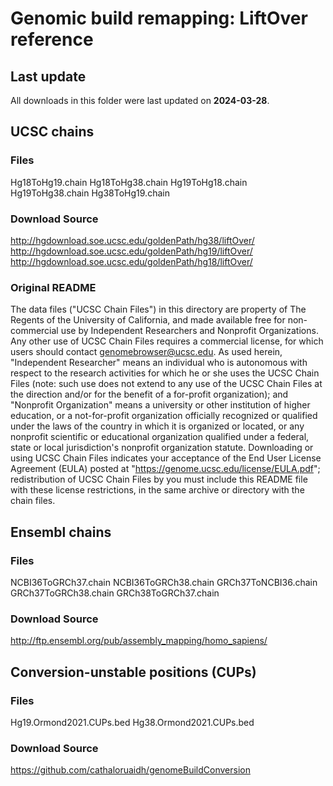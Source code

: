 # Genomic build remapping: LiftOver reference

## Last update
All downloads in this folder were last updated on **2024-03-28**.


## UCSC chains

### Files
Hg18ToHg19.chain
Hg18ToHg38.chain
Hg19ToHg18.chain
Hg19ToHg38.chain
Hg38ToHg19.chain

### Download Source
http://hgdownload.soe.ucsc.edu/goldenPath/hg38/liftOver/
http://hgdownload.soe.ucsc.edu/goldenPath/hg19/liftOver/
http://hgdownload.soe.ucsc.edu/goldenPath/hg18/liftOver/

### Original README

The data files ("UCSC Chain Files") in this directory are property of The
Regents of the University of California, and made available free for
non-commercial use by Independent Researchers and Nonprofit Organizations. Any
other use of UCSC Chain Files requires a commercial license, for which users
should contact genomebrowser@ucsc.edu. As used herein, "Independent
Researcher" means an individual who is autonomous with respect to the
research activities for which he or she uses the UCSC Chain Files (note: such
use does not extend to any use of the UCSC Chain Files at the direction and/or
for the benefit of a for-profit organization); and "Nonprofit
Organization" means a university or other institution of higher education,
or a not-for-profit organization officially recognized or qualified under the
laws of the country in which it is organized or located, or any nonprofit
scientific or educational organization qualified under a federal, state or local
jurisdiction's nonprofit organization statute. Downloading or using UCSC Chain
Files indicates your acceptance of the End User License Agreement (EULA) posted
at "https://genome.ucsc.edu/license/EULA.pdf"; redistribution of UCSC Chain
Files by you must include this README file with these license restrictions, in
the same archive or directory with the chain files.


## Ensembl chains 

### Files
NCBI36ToGRCh37.chain
NCBI36ToGRCh38.chain
GRCh37ToNCBI36.chain
GRCh37ToGRCh38.chain
GRCh38ToGRCh37.chain

### Download Source 
http://ftp.ensembl.org/pub/assembly_mapping/homo_sapiens/


## Conversion-unstable positions (CUPs)

### Files
Hg19.Ormond2021.CUPs.bed
Hg38.Ormond2021.CUPs.bed

### Download Source 
https://github.com/cathaloruaidh/genomeBuildConversion
